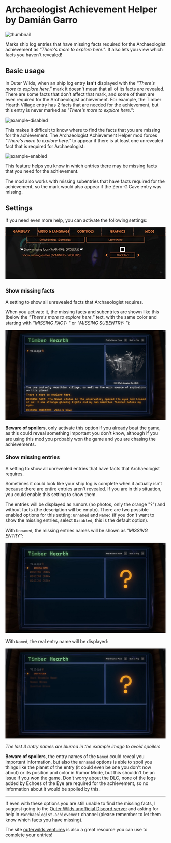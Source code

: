 # Archaeologist Achievement Helper by Damián Garro

![thumbnail](images/thumbnail.png)

Marks ship log entries that have missing facts required for the Archaeologist achievement as *"There's more to explore here."*. It also lets you view which facts you haven't revealed!

## Basic usage

In Outer Wilds, when an ship log entry **isn't** displayed with the *"There's more to explore here."* mark it doesn't mean that all of its facts are revealed. There are some facts that don't affect that mark, and some of them are even required for the Archaeologist achievement. For example, the Timber Hearth Village entry has 2 facts that are needed for the achievement, but this entry is never marked as *"There's more to explore here."*:

![example-disabled](images/example-disabled.jpg)

This makes it difficult to know where to find the facts that you are missing for the achievement. The Archaeologist Achievement Helper mod forces *"There's more to explore here."* to appear if there is at least one unrevealed fact that is required for Archaeologist:

![example-enabled](images/example-enabled.jpg)

This feature helps you know in which entries there may be missing facts that you need for the achievement.

The mod also works with missing subentries that have facts required for the achievement, so the mark would also appear if the Zero-G Cave entry was missing.

## Settings

If you need even more help, you can activate the following settings:

![settings](images/settings.jpg)

### Show missing facts

A setting to show all unrevealed facts that Archaeologist requires.

When you activate it, the missing facts and subentries are shown like this (below the *"There's more to explore here."* text, with the same color and starting with *"MISSING FACT: "* or *"MISSING SUBENTRY: "*):

![example-showall-facts](images/example-showall-facts.jpg)

**Beware of spoilers**, only activate this option if you already beat the game, as this could reveal something important you don't know, although if you are using this mod you probably won the game and you are chasing the achievements.

### Show missing entries

A setting to show all unrevealed entries that have facts that Archaeologist requires.

Sometimes it could look like your ship log is complete when it actually isn't because there are entire entries aren't revealed. If you are in this situation, you could enable this setting to show them.

The entries will be displayed as rumors (no photos, only the orange "?") and without facts (the description will be empty). There are two possible enabled options for this setting: `Unnamed` and `Named` (if you don't want to show the missing entries, select `Disabled`, this is the default option). 

With `Unnamed`, the missing entries names will be shown as *"MISSING ENTRY"*:

![example-showall-entries-unnamed](images/example-showall-entries-unnamed.jpg)

With `Named`, the real entry name will be displayed:

![example-showall-entries-named](images/example-showall-entries-named.png)

*The last 3 entry names are blurred in the example image to avoid spoilers*

**Beware of spoilers**, the entry names of the `Named` could reveal you important information, but also the `Unnamed` options is able to spoil you things like the planet of the entry (it could even be one you don't now about) or its position and color in Rumor Mode, but this shouldn't be an issue if you won the game. Don't worry about the DLC, none of the logs added by Echoes of the Eye are required for the achievement, so no information about it would be spoiled by this.

___

If even with these options you are still unable to find the missing facts, I suggest going to the [Outer Wilds unofficial Discord server](https://discord.gg/kChJgBMmtd) and asking for help in `#archaeologist-achievement` channel (please remember to let them know which facts you have missing).

The site [outerwilds.ventures](https://outerwilds.ventures/) is also a great resource you can use to complete your entries!
